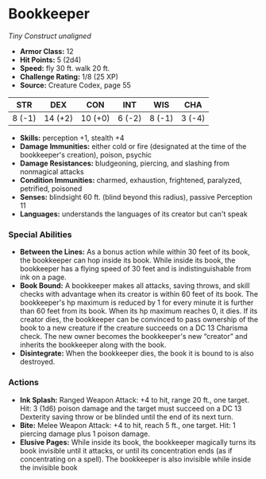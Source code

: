 # Bookkeeper

*Tiny* *Construct* *unaligned*

- **Armor Class:** 12
- **Hit Points:** 5 (2d4)
- **Speed:** fly 30 ft. walk 20 ft.
- **Challenge Rating:** 1/8 (25 XP)
- **Source:** Creature Codex, page 55

| STR | DEX | CON | INT | WIS | CHA |
| --- | --- | --- | --- | --- | --- |
| 8 (-1) | 14 (+2) | 10 (+0) | 6 (-2) | 8 (-1) | 3 (-4) |

- **Skills:** perception +1, stealth +4
- **Damage Immunities:** either cold or fire (designated at the time of the bookkeeper's creation), poison, psychic
- **Damage Resistances:** bludgeoning, piercing, and slashing from nonmagical attacks
- **Condition Immunities:** charmed, exhaustion, frightened, paralyzed, petrified, poisoned
- **Senses:** blindsight 60 ft. (blind beyond this radius), passive Perception 11
- **Languages:** understands the languages of its creator but can't speak

### Special Abilities

- **Between the Lines:** As a bonus action while within 30 feet of its book, the bookkeeper can hop inside its book. While inside its book, the bookkeeper has a flying speed of 30 feet and is indistinguishable from ink on a page.
- **Book Bound:** A bookkeeper makes all attacks, saving throws, and skill checks with advantage when its creator is within 60 feet of its book. The bookkeeper's hp maximum is reduced by 1 for every minute it is further than 60 feet from its book. When its hp maximum reaches 0, it dies. If its creator dies, the bookkeeper can be convinced to pass ownership of the book to a new creature if the creature succeeds on a DC 13 Charisma check. The new owner becomes the bookkeeper's new “creator” and inherits the bookkeeper along with the book.
- **Disintegrate:** When the bookkeeper dies, the book it is bound to is also destroyed.

### Actions

- **Ink Splash:** Ranged Weapon Attack: +4 to hit, range 20 ft., one target. Hit: 3 (1d6) poison damage and the target must succeed on a DC 13 Dexterity saving throw or be blinded until the end of its next turn.
- **Bite:** Melee Weapon Attack: +4 to hit, reach 5 ft., one target. Hit: 1 piercing damage plus 1 poison damage.
- **Elusive Pages:** While inside its book, the bookkeeper magically turns its book invisible until it attacks, or until its concentration ends (as if concentrating on a spell). The bookkeeper is also invisible while inside the invisible book


